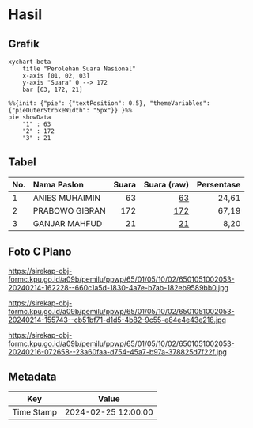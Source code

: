 # Hasil

## Grafik

```mermaid
xychart-beta
    title "Perolehan Suara Nasional"
    x-axis [01, 02, 03]
    y-axis "Suara" 0 --> 172
    bar [63, 172, 21]
```

```mermaid
%%{init: {"pie": {"textPosition": 0.5}, "themeVariables": {"pieOuterStrokeWidth": "5px"}} }%%
pie showData
    "1" : 63
    "2" : 172
    "3" : 21
```

## Tabel

| No. | Nama Paslon    | Suara | Suara (raw) | Persentase |
|:--- |:-------------- | -----:| -----------:| ----------:|
| 1   | ANIES MUHAIMIN | 63    | [63][p-1]   | 24,61      |
| 2   | PRABOWO GIBRAN | 172   | [172][p-2]  | 67,19      |
| 3   | GANJAR MAHFUD  | 21    | [21][p-3]   | 8,20       |


[p-1]: https://github.com/gigit-pemilu/pemilu-2024/blob/main/pilpres/hitung-suara/sub/65-kalimantan-utara/sub/01-bulungan/sub/05-tanjung-selor/sub/1002-tanjung-selor-hilir/sub/053-tps/sub/paslon-1.txt
[p-2]: https://github.com/gigit-pemilu/pemilu-2024/blob/main/pilpres/hitung-suara/sub/65-kalimantan-utara/sub/01-bulungan/sub/05-tanjung-selor/sub/1002-tanjung-selor-hilir/sub/053-tps/sub/paslon-2.txt
[p-3]: https://github.com/gigit-pemilu/pemilu-2024/blob/main/pilpres/hitung-suara/sub/65-kalimantan-utara/sub/01-bulungan/sub/05-tanjung-selor/sub/1002-tanjung-selor-hilir/sub/053-tps/sub/paslon-3.txt

## Foto C Plano

https://sirekap-obj-formc.kpu.go.id/a09b/pemilu/ppwp/65/01/05/10/02/6501051002053-20240214-162228--660c1a5d-1830-4a7e-b7ab-182eb9589bb0.jpg

https://sirekap-obj-formc.kpu.go.id/a09b/pemilu/ppwp/65/01/05/10/02/6501051002053-20240214-155743--cb51bf71-d1d5-4b82-9c55-e84e4e43e218.jpg

https://sirekap-obj-formc.kpu.go.id/a09b/pemilu/ppwp/65/01/05/10/02/6501051002053-20240216-072658--23a60faa-d754-45a7-b97a-378825d7f22f.jpg


## Metadata

| Key        | Value               |
| ---------- | ------------------- |
| Time Stamp | 2024-02-25 12:00:00 |



